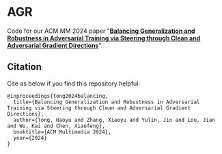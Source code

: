 # AGR
Code for our ACM MM 2024 paper "**[Balancing Generalization and Robustness in Adversarial Training via Steering through Clean and Adversarial Gradient Directions](https://openreview.net/forum?id=UJmW3fVCJG)**". 

## Citation

Cite as below if you find this repository helpful:

~~~ 
@inproceedings{tong2024balancing,
  title={Balancing Generalization and Robustness in Adversarial Training via Steering through Clean and Adversarial Gradient Directions},
  author={Tong, Haoyu and Zhang, Xiaoyu and Yulin, Jin and Lou, Jian and Wu, Kai and Chen, Xiaofeng},
  booktitle={ACM Multimedia 2024},
  year={2024}
}
~~~
